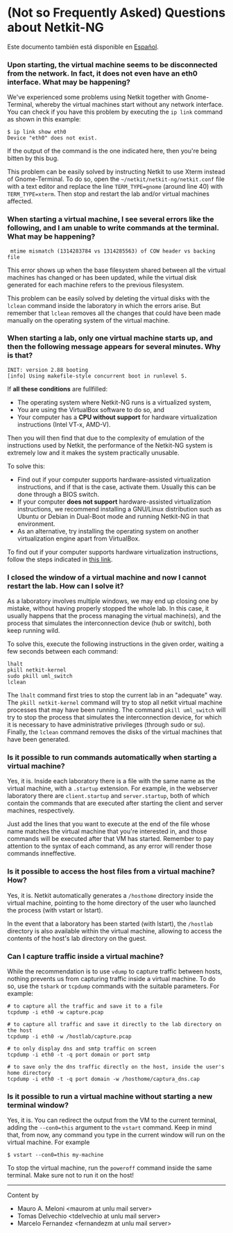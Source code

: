 # (Not so Frequently Asked) Questions about Netkit-NG

Este documento también está disponible en [Español](preguntas-frecuentes.md).

### Upon starting, the virtual machine seems to be disconnected from the network. In fact, it does not even have an eth0 interface. What may be happening?

We've experienced some problems using Netkit together with Gnome-Terminal, whereby the virtual machines start without any network interface. You can check if you have this problem by executing the `ip link` command as shown in this example:

    $ ip link show eth0
    Device "eth0" does not exist.

If the output of the command is the one indicated here, then you're being bitten by this bug.

This problem can be easily solved by instructing Netkit to use Xterm instead of Gnome-Terminal. To do so, open the `~/netkit/netkit-ng/netkit.conf` file with a text editor and replace the line `TERM_TYPE=gnome` (around line 40) with `TERM_TYPE=xterm`. Then stop and restart the lab and/or virtual machines affected.

### When starting a virtual machine, I see several errors like the following, and I am unable to write commands at the terminal. What may be happening?

     mtime mismatch (1314283784 vs 1314285563) of COW header vs backing file

This error shows up when the base filesystem shared between all the virtual machines has changed or has been updated, while the virtual disk generated for each machine refers to the previous filesystem.

This problem can be easily solved by deleting the virtual disks with the `lclean` command inside the laboratory in which the errors arise. But remember that `lclean` removes all the changes that could have been made manually on the operating system of the virtual machine.

### When starting a lab, only one virtual machine starts up, and then the following message appears for several minutes. Why is that?

    INIT: version 2.88 booting
    [info] Using makefile-style concurrent boot in runlevel S.

If **all these conditions** are fullfilled:

- The operating system where Netkit-NG runs is a virtualized system,
- You are using the VirtualBox software to do so, and
- Your computer has a **CPU without support** for hardware virtualization instructions (Intel VT-x, AMD-V).

Then you will then find that due to the complexity of emulation of the instructions used by Netkit, the performance of the Netkit-NG system is extremely low and it makes the system practically unusable.

To solve this:

- Find out if your computer supports hardware-assisted virtualization instructions, and if that is the case, activate them. Usually this can be done through a BIOS switch.
- If your computer **does not support** hardware-assisted virtualization instructions, we recommend installing a GNU/Linux distribution such as Ubuntu or Debian in Dual-Boot mode and running Netkit-NG in that environment.
- As an alternative, try installing the operating system on another virtualization engine apart from VirtualBox.

To find out if your computer supports hardware virtualization instructions, follow the steps indicated in [this link](https://blogs.msdn.microsoft.com/taylorb/2008/06/19/hyper-v-will-my-computer-run-hyper-v-detecting-intel-vt-and-amd-v/).

### I closed the window of a virtual machine and now I cannot restart the lab. How can I solve it?

As a laboratory involves multiple windows, we may end up closing one by mistake, without having properly stopped the whole lab. In this case, it usually happens that the process managing the virtual machine(s), and the process that simulates the interconnection device (hub or switch), both keep running wild.

To solve this, execute the following instructions in the given order, waiting a few seconds between each command:

    lhalt
    pkill netkit-kernel
    sudo pkill uml_switch
    lclean

The `lhalt` command first tries to stop the current lab in an "adequate" way. The `pkill netkit-kernel` command will try to stop all netkit virtual machine processes that may have been running. The command `pkill uml_switch` will try to stop the process that simulates the interconnection device, for which it is necessary to have administrative privileges (through sudo or su). Finally, the `lclean` command removes the disks of the virtual machines that have been generated.

### Is it possible to run commands automatically when starting a virtual machine?

Yes, it is. Inside each laboratory there is a file with the same name as the virtual machine, with a `.startup` extension. For example, in the webserver laboratory there are `client.startup` and `server.startup`, both of which contain the commands that are executed after starting the client and server machines, respectively.

Just add the lines that you want to execute at the end of the file whose name matches the virtual machine that you're interested in, and those commands will be executed after that VM has started. Remember to pay attention to the syntax of each command, as any error will render those commands inneffective.

### Is it possible to access the host files from a virtual machine? How?

Yes, it is. Netkit automatically generates a `/hosthome` directory inside the virtual machine, pointing to the home directory of the user who launched the process (with vstart or lstart).

In the event that a laboratory has been started (with lstart), the `/hostlab` directory is also available within the virtual machine, allowing to access the contents of the host's lab directory on the guest.

### Can I capture traffic inside a virtual machine?

While the recommendation is to use `vdump` to capture traffic between hosts, nothing prevents us from capturing traffic inside a virtual machine. To do so, use the `tshark` or `tcpdump` commands with the suitable parameters. For example:

    # to capture all the traffic and save it to a file
    tcpdump -i eth0 -w capture.pcap

    # to capture all traffic and save it directly to the lab directory on the host
    tcpdump -i eth0 -w /hostlab/capture.pcap

    # to only display dns and smtp traffic on screen
    tcpdump -i eth0 -t -q port domain or port smtp

    # to save only the dns traffic directly on the host, inside the user's home directory
    tcpdump -i eth0 -t -q port domain -w /hosthome/captura_dns.cap

### Is it possible to run a virtual machine without starting a new terminal window?

Yes, it is. You can redirect the output from the VM to the current terminal, adding the `--con0=this` argument to the `vstart` command. Keep in mind that, from now, any command you type in the current window will run on the virtual machine. For example

    $ vstart --con0=this my-machine

To stop the virtual machine, run the `poweroff` command inside the same terminal. Make sure not to run it on the host!

---

Content by

* Mauro A. Meloni \<maurom at unlu mail server\>
* Tomas Delvechio \<tdelvechio at unlu mail server\>
* Marcelo Fernandez \<fernandezm at unlu mail server\>
